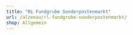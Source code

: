 ```yaml
---
title: "RL Fundgrube Sonderpostenmarkt"
url: /alzenau/rl-fundgrube-sonderpostenmarkt/
shop: Allgemein
---
```

